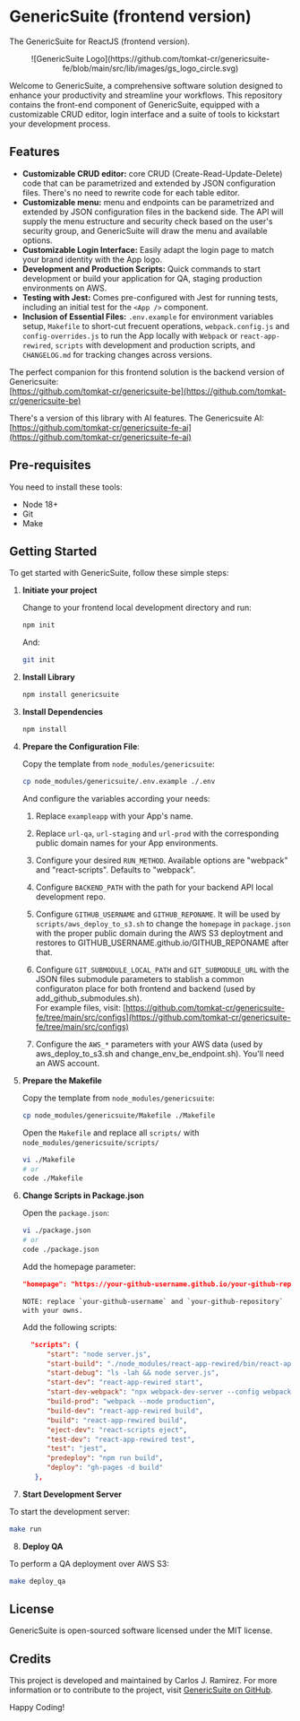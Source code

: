 # GenericSuite (frontend version)
The GenericSuite for ReactJS (frontend version).

<center>![GenericSuite Logo](https://github.com/tomkat-cr/genericsuite-fe/blob/main/src/lib/images/gs_logo_circle.svg)</center>

Welcome to GenericSuite, a comprehensive software solution designed to enhance your productivity and streamline your workflows. This repository contains the front-end component of GenericSuite, equipped with a customizable CRUD editor, login interface and a suite of tools to kickstart your development process.

## Features

- **Customizable CRUD editor:** core CRUD (Create-Read-Update-Delete) code that can be parametrized and extended by JSON configuration files. There's no need to rewrite code for each table editor.
- **Customizable menu:** menu and endpoints can be parametrized and extended by JSON configuration files in the backend side. The API will supply the menu estructure and security check based on the user's security group, and GenericSuite will draw the menu and available options.
- **Customizable Login Interface:** Easily adapt the login page to match your brand identity with the App logo.
- **Development and Production Scripts:** Quick commands to start development or build your application for QA, staging production environments on AWS.
- **Testing with Jest:** Comes pre-configured with Jest for running tests, including an initial test for the `<App />` component.
- **Inclusion of Essential Files:** `.env.example` for environment variables setup, `Makefile` to short-cut frecuent operations, `webpack.config.js` and `config-overrides.js` to run the App locally with `Webpack` or `react-app-rewired`, `scripts` with development and production scripts, 
 and `CHANGELOG.md` for tracking changes across versions.

The perfect companion for this frontend solution is the backend version of Genericsuite:<br/>
[https://github.com/tomkat-cr/genericsuite-be](https://github.com/tomkat-cr/genericsuite-be)

There's a version of this library with AI features. The Genericsuite AI:<br/>
[https://github.com/tomkat-cr/genericsuite-fe-ai](https://github.com/tomkat-cr/genericsuite-fe-ai)


## Pre-requisites

You need to install these tools:

- Node 18+
- Git
- Make

## Getting Started

To get started with GenericSuite, follow these simple steps:

1. **Initiate your project**

   Change to your frontend local development directory and run:

   ```bash
   npm init
   ```

   And:

   ```bash
   git init
   ```

2. **Install Library**

   ```bash
   npm install genericsuite
   ```

3. **Install Dependencies**

   ```bash
   npm install
   ```

4. **Prepare the Configuration File**:

   Copy the template from `node_modules/genericsuite`:

   ```bash
   cp node_modules/genericsuite/.env.example ./.env
   ```
   
   And configure the variables according your needs:

   1. Replace `exampleapp` with your App's name.

   2. Replace `url-qa`, `url-staging` and `url-prod` with the corresponding public domain names for your App environments.

   3. Configure your desired `RUN_METHOD`. Available options are "webpack" and "react-scripts". Defaults to "webpack".

   4. Configure `BACKEND_PATH` with the path for your backend API local development repo.

   5. Configure `GITHUB_USERNAME` and `GITHUB_REPONAME`. It will be used by `scripts/aws_deploy_to_s3.sh` to change the `homepage` in `package.json` with the proper public domain during the AWS S3 deploytment and restores to GITHUB_USERNAME.github.io/GITHUB_REPONAME after that.

   6. Configure `GIT_SUBMODULE_LOCAL_PATH` and `GIT_SUBMODULE_URL` with the JSON files submodule parameters to stablish a common configuraton place for both frontend and backend (used by add_github_submodules.sh).<BR/>For example files, visit: [https://github.com/tomkat-cr/genericsuite-fe/tree/main/src/configs](https://github.com/tomkat-cr/genericsuite-fe/tree/main/src/configs)

   7. Configure the `AWS_*` parameters with your AWS data (used by aws_deploy_to_s3.sh and change_env_be_endpoint.sh). You'll need an AWS account.

5. **Prepare the Makefile**

   Copy the template from `node_modules/genericsuite`:

   ```bash
   cp node_modules/genericsuite/Makefile ./Makefile
   ```
   
   Open the `Makefile` and replace all `scripts/` with  `node_modules/genericsuite/scripts/`

   ```bash
   vi ./Makefile
   # or
   code ./Makefile
   ```

6. **Change Scripts in Package.json**

   Open the `package.json`:

   ```bash
   vi ./package.json
   # or
   code ./package.json
   ```

   Add the homepage parameter:

   ```package.json
   "homepage": "https://your-github-username.github.io/your-github-repository/",
   ```
   ```
   NOTE: replace `your-github-username` and `your-github-repository` with your owns.
   ```
   
   Add the following scripts:

   ```package.json
     "scripts": {
         "start": "node server.js",
         "start-build": "./node_modules/react-app-rewired/bin/react-app-rewired.js build && node server.js",
         "start-debug": "ls -lah && node server.js",
         "start-dev": "react-app-rewired start",
         "start-dev-webpack": "npx webpack-dev-server --config webpack.config.js",
         "build-prod": "webpack --mode production",
         "build-dev": "react-app-rewired build",
         "build": "react-app-rewired build",
         "eject-dev": "react-scripts eject",
         "test-dev": "react-app-rewired test",
         "test": "jest",
         "predeploy": "npm run build",
         "deploy": "gh-pages -d build"
      },
   ```

7. **Start Development Server**

To start the development server:

   ```bash
   make run
   ```

8. **Deploy QA**

To perform a QA deployment over AWS S3:

   ```bash
   make deploy_qa
   ```

## License

GenericSuite is open-sourced software licensed under the MIT license.

## Credits

This project is developed and maintained by Carlos J. Ramirez. For more information or to contribute to the project, visit [GenericSuite on GitHub](https://github.com/tomkat-cr/genericsuite-fe).

Happy Coding!